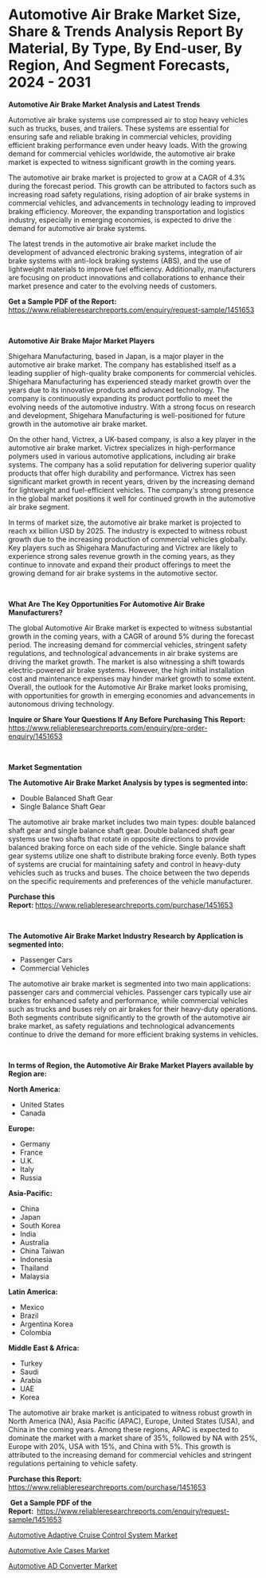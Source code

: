 <p><h1>Automotive Air Brake Market Size, Share & Trends Analysis Report By Material, By Type, By End-user, By Region, And Segment Forecasts, 2024 - 2031</h1></p><p><strong>Automotive Air Brake Market Analysis and Latest Trends</strong></p>
<p><p>Automotive air brake systems use compressed air to stop heavy vehicles such as trucks, buses, and trailers. These systems are essential for ensuring safe and reliable braking in commercial vehicles, providing efficient braking performance even under heavy loads. With the growing demand for commercial vehicles worldwide, the automotive air brake market is expected to witness significant growth in the coming years.</p><p>The automotive air brake market is projected to grow at a CAGR of 4.3% during the forecast period. This growth can be attributed to factors such as increasing road safety regulations, rising adoption of air brake systems in commercial vehicles, and advancements in technology leading to improved braking efficiency. Moreover, the expanding transportation and logistics industry, especially in emerging economies, is expected to drive the demand for automotive air brake systems.</p><p>The latest trends in the automotive air brake market include the development of advanced electronic braking systems, integration of air brake systems with anti-lock braking systems (ABS), and the use of lightweight materials to improve fuel efficiency. Additionally, manufacturers are focusing on product innovations and collaborations to enhance their market presence and cater to the evolving needs of customers.</p></p>
<p><strong>Get a Sample PDF of the Report:&nbsp;</strong> <a href="https://www.reliableresearchreports.com/enquiry/request-sample/1451653">https://www.reliableresearchreports.com/enquiry/request-sample/1451653</a></p>
<p>&nbsp;</p>
<p><strong>Automotive Air Brake Major Market Players</strong></p>
<p><p>Shigehara Manufacturing, based in Japan, is a major player in the automotive air brake market. The company has established itself as a leading supplier of high-quality brake components for commercial vehicles. Shigehara Manufacturing has experienced steady market growth over the years due to its innovative products and advanced technology. The company is continuously expanding its product portfolio to meet the evolving needs of the automotive industry. With a strong focus on research and development, Shigehara Manufacturing is well-positioned for future growth in the automotive air brake market.</p><p>On the other hand, Victrex, a UK-based company, is also a key player in the automotive air brake market. Victrex specializes in high-performance polymers used in various automotive applications, including air brake systems. The company has a solid reputation for delivering superior quality products that offer high durability and performance. Victrex has seen significant market growth in recent years, driven by the increasing demand for lightweight and fuel-efficient vehicles. The company's strong presence in the global market positions it well for continued growth in the automotive air brake segment.</p><p>In terms of market size, the automotive air brake market is projected to reach xx billion USD by 2025. The industry is expected to witness robust growth due to the increasing production of commercial vehicles globally. Key players such as Shigehara Manufacturing and Victrex are likely to experience strong sales revenue growth in the coming years, as they continue to innovate and expand their product offerings to meet the growing demand for air brake systems in the automotive sector.</p></p>
<p>&nbsp;</p>
<p><strong>What Are The Key Opportunities For Automotive Air Brake Manufacturers?</strong></p>
<p><p>The global Automotive Air Brake market is expected to witness substantial growth in the coming years, with a CAGR of around 5% during the forecast period. The increasing demand for commercial vehicles, stringent safety regulations, and technological advancements in air brake systems are driving the market growth. The market is also witnessing a shift towards electric-powered air brake systems. However, the high initial installation cost and maintenance expenses may hinder market growth to some extent. Overall, the outlook for the Automotive Air Brake market looks promising, with opportunities for growth in emerging economies and advancements in autonomous driving technology.</p></p>
<p><strong>Inquire or Share Your Questions If Any Before Purchasing This Report:</strong> <a href="https://www.reliableresearchreports.com/enquiry/pre-order-enquiry/1451653">https://www.reliableresearchreports.com/enquiry/pre-order-enquiry/1451653</a></p>
<p>&nbsp;</p>
<p><strong>Market Segmentation</strong></p>
<p><strong>The Automotive Air Brake Market Analysis by types is segmented into:</strong></p>
<p><ul><li>Double Balanced Shaft Gear</li><li>Single Balance Shaft Gear</li></ul></p>
<p><p>The automotive air brake market includes two main types: double balanced shaft gear and single balance shaft gear. Double balanced shaft gear systems use two shafts that rotate in opposite directions to provide balanced braking force on each side of the vehicle. Single balance shaft gear systems utilize one shaft to distribute braking force evenly. Both types of systems are crucial for maintaining safety and control in heavy-duty vehicles such as trucks and buses. The choice between the two depends on the specific requirements and preferences of the vehicle manufacturer.</p></p>
<p><strong>Purchase this Report:&nbsp;</strong><a href="https://www.reliableresearchreports.com/purchase/1451653">https://www.reliableresearchreports.com/purchase/1451653</a></p>
<p>&nbsp;</p>
<p><strong>The Automotive Air Brake Market Industry Research by Application is segmented into:</strong></p>
<p><ul><li>Passenger Cars</li><li>Commercial Vehicles</li></ul></p>
<p><p>The automotive air brake market is segmented into two main applications: passenger cars and commercial vehicles. Passenger cars typically use air brakes for enhanced safety and performance, while commercial vehicles such as trucks and buses rely on air brakes for their heavy-duty operations. Both segments contribute significantly to the growth of the automotive air brake market, as safety regulations and technological advancements continue to drive the demand for more efficient braking systems in vehicles.</p></p>
<p>&nbsp;</p>
<p><strong>In terms of Region, the Automotive Air Brake Market Players available by Region are:</strong></p>
<p>
    <p> <strong> North America: </strong>
        <ul>
            <li>United States</li>
            <li>Canada</li>
        </ul>
        </p> 
    <p> <strong> Europe: </strong>
        <ul>
            <li>Germany</li>
            <li>France</li>
            <li>U.K.</li>
            <li>Italy</li>
            <li>Russia</li>
        </ul>
        </p> 
    <p> <strong> Asia-Pacific: </strong>
        <ul>
            <li>China</li>
            <li>Japan</li>
            <li>South Korea</li>
            <li>India</li>
            <li>Australia</li>
            <li>China Taiwan</li>
            <li>Indonesia</li>
            <li>Thailand</li>
            <li>Malaysia</li>
        </ul>
        </p> 
    <p> <strong> Latin America: </strong>
        <ul>
            <li>Mexico</li>
            <li>Brazil</li>
            <li>Argentina Korea</li>
            <li>Colombia</li>
        </ul>
        </p> 
    <p> <strong> Middle East & Africa: </strong>
        <ul>
            <li>Turkey</li>
            <li>Saudi</li>
            <li>Arabia</li>
            <li>UAE</li>
            <li>Korea</li>
        </ul>
    </p>
    </p>
<p><p>The automotive air brake market is anticipated to witness robust growth in North America (NA), Asia Pacific (APAC), Europe, United States (USA), and China in the coming years. Among these regions, APAC is expected to dominate the market with a market share of 35%, followed by NA with 25%, Europe with 20%, USA with 15%, and China with 5%. This growth is attributed to the increasing demand for commercial vehicles and stringent regulations pertaining to vehicle safety.</p></p>
<p><strong>Purchase this Report: </strong><a href="https://www.reliableresearchreports.com/purchase/1451653">https://www.reliableresearchreports.com/purchase/1451653</a></p>
<p>&nbsp;<strong>Get a Sample PDF of the Report:&nbsp;&nbsp;</strong><a href="https://www.reliableresearchreports.com/enquiry/request-sample/1451653">https://www.reliableresearchreports.com/enquiry/request-sample/1451653</a></p>
<p><strong></strong></p>
<p><p><a href="https://github.com/wusalecollins540tpqoz/Market-Research-Report-List-1/blob/main/automotive-adaptive-cruise-control-system-market.md">Automotive Adaptive Cruise Control System Market</a></p><p><a href="https://github.com/johnbach50/Market-Research-Report-List-2/blob/main/automotive-axle-cases-market.md">Automotive Axle Cases Market</a></p><p><a href="https://github.com/pjcfca/Market-Research-Report-List-1/blob/main/automotive-ad-converter-market.md">Automotive AD Converter Market</a></p></p>